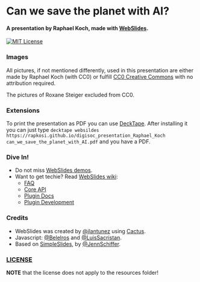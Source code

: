 # Can we save the planet with AI?
#### A presentation by Raphael Koch, made with [WebSlides](https://webslides.tv/).

[![MIT License](https://img.shields.io/badge/license-MIT-blue.svg)](http://opensource.org/licenses/MIT)

### Images

All pictures, if not mentioned differently, used in this presentation are either made by Raphael Koch (with CC0) or fulfill [CC0 Creative Commons](https://creativecommons.org/publicdomain/zero/1.0/deed.en) with no attribution required. 

The pictures of Roxane Steiger excluded from CC0.

### Extensions

To print the presentation as PDF you can use [DeckTape](https://github.com/astefanutti/decktape). After installing it you can just type `decktape websildes https://rapkosi.github.io/digisoc_presentation_Raphael_Koch can_we_save_the_planet_with_AI.pdf` and you have a PDF.

### Dive In!

- Do not miss [WebSlides demos](https://webslides.tv/).
- Want to get techie? Read [WebSlides wiki](wiki):
  - [FAQ](https://github.com/webslides/WebSlides/wiki)
  - [Core API](https://github.com/webslides/WebSlides/wiki/Core-API)
  - [Plugin Docs](https://github.com/webslides/WebSlides/wiki/Plugin-docs)
  - [Plugin Development](https://github.com/webslides/WebSlides/wiki/Plugin-development)

### Credits

- WebSlides was created by [@jlantunez](https://twitter.com/jlantunez) using [Cactus](https://github.com/eudicots/Cactus).
- Javascript: [@Belelros](https://twitter.com/Belelros) and [@LuisSacristan](https://twitter.com/luissacristan).
- Based on [SimpleSlides](https://github.com/jennschiffer/SimpleSlides), by [@JennSchiffer](https://twitter.com/jennschiffer).

### [LICENSE](LICENSE)
**NOTE** that the license does not apply to the resources folder!
